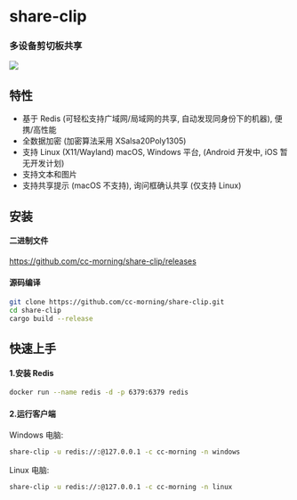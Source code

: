 share-clip
======

### 多设备剪切板共享

<img src="share-clip.gif" />

特性
------
* 基于 Redis (可轻松支持广域网/局域网的共享, 自动发现同身份下的机器), 便携/高性能
* 全数据加密 (加密算法采用 XSalsa20Poly1305)
* 支持 Linux (X11/Wayland) macOS, Windows 平台, (Android 开发中, iOS 暂无开发计划)
* 支持文本和图片
* 支持共享提示 (macOS 不支持), 询问框确认共享 (仅支持 Linux)

安装
------
#### 二进制文件
<https://github.com/cc-morning/share-clip/releases>

#### 源码编译
```bash
git clone https://github.com/cc-morning/share-clip.git
cd share-clip
cargo build --release
```

快速上手
------

#### 1.安装 Redis
```bash
docker run --name redis -d -p 6379:6379 redis
```
#### 2.运行客户端

Windows 电脑:

```bash
share-clip -u redis://:@127.0.0.1 -c cc-morning -n windows
```

Linux 电脑:

```bash
share-clip -u redis://:@127.0.0.1 -c cc-morning -n linux
```
